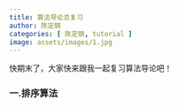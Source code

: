 ```yaml
---
title: 算法导论总复习
author: 陈定钢
categories: [ 陈定钢, tutorial ]
image: assets/images/1.jpg
---
```



 快期末了，大家快来跟我一起复习算法导论吧！
 
 ### 一.排序算法